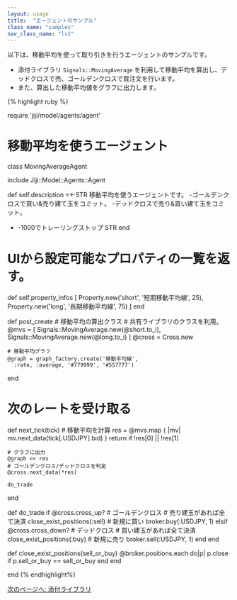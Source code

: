 ```yaml
---
layout: usage
title:  "エージェントのサンプル"
class_name: "samples"
nav_class_name: "lv2"
---
```


以下は、移動平均を使って取り引きを行うエージェントのサンプルです。

- 添付ライブラリ `Signals::MovingAverage` を利用して移動平均を算出し、デッドクロスで売、ゴールデンクロスで買注文を行います。
- また、算出した移動平均値をグラフに出力します。

{% highlight ruby %}

require 'jiji/model/agents/agent'

# 移動平均を使うエージェント
class MovingAverageAgent

  include Jiji::Model::Agents::Agent

  def self.description
    <<-STR
移動平均を使うエージェントです。
 -ゴールデンクロスで買い&売り建て玉をコミット。
 -デッドクロスで売り&買い建て玉をコミット。
 - -1000でトレーリングストップ
      STR
  end

  # UIから設定可能なプロパティの一覧を返す。
  def self.property_infos
    [
      Property.new('short', '短期移動平均線', 25),
      Property.new('long',  '長期移動平均線', 75)
    ]
  end

  def post_create
    # 移動平均の算出クラス
    # 共有ライブラリのクラスを利用。
    @mvs = [
      Signals::MovingAverage.new(@short.to_i),
      Signals::MovingAverage.new(@long.to_i)
    ]
    @cross = Cross.new

    # 移動平均グラフ
    @graph = graph_factory.create('移動平均線',
      :rate, :average, '#779999', '#557777')
  end

  # 次のレートを受け取る
  def next_tick(tick)
    # 移動平均を計算
    res = @mvs.map { |mv| mv.next_data(tick[:USDJPY].bid) }
    return if  !res[0] || !res[1]

    # グラフに出力
    @graph << res
    # ゴールデンクロス/デッドクロスを判定
    @cross.next_data(*res)

    do_trade
  end

  def do_trade
    if  @cross.cross_up?
      # ゴールデンクロス
      # 売り建玉があれば全て決済
      close_exist_positions(:sell)
      # 新規に買い
      broker.buy(:USDJPY, 1)
    elsif  @cross.cross_down?
      # デッドクロス
      # 買い建玉があれば全て決済
      close_exist_positions(:buy)
      # 新規に売り
      broker.sell(:USDJPY, 1)
    end
  end

  def close_exist_positions(sell_or_buy)
    @broker.positions.each do|p|
      p.close if p.sell_or_buy == sell_or_buy
    end
  end

end
{% endhighlight%}

<div class="next">
  <a href="020900_library.html">次のページへ: 添付ライブラリ</a>
</div>
